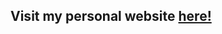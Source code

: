 ## Visit my personal website <a href="https://nvios.github.io/luca_bontempi/"><strong>here!</strong></a>

